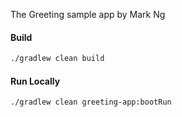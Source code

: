 The Greeting sample app by Mark Ng

#### Build
```bash
./gradlew clean build
```

#### Run Locally

```bash
./gradlew clean greeting-app:bootRun
```